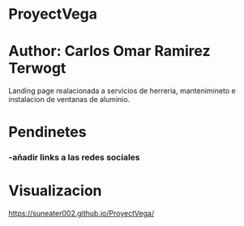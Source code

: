 ﻿# ProyectVega

# Author: Carlos Omar Ramirez Terwogt

Landing page realacionada a servicios de herreria, mantenimineto e instalacion de ventanas de aluminio.

# Pendinetes

### -añadir links a las redes sociales

# Visualizacion 
https://suneater002.github.io/ProyectVega/
